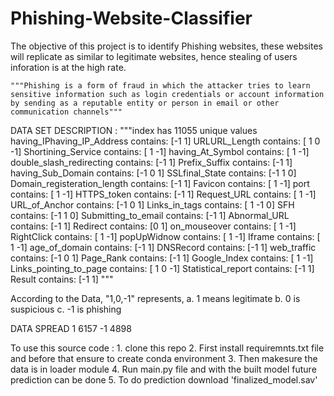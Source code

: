 # Phishing-Website-Classifier
The objective of this project is to identify Phishing websites, these websites will replicate as similar to legitimate websites, hence stealing of users inforation is at the high rate.

    """Phishing is a form of fraud in which the attacker tries to learn sensitive information such as login credentials or account information by sending as a reputable entity or person in email or other communication channels"""
    
DATA SET DESCRIPTION :
 """index has 11055 unique values
            having_IPhaving_IP_Address contains:			[-1  1]
            URLURL_Length contains:			                [ 1  0 -1]
            Shortining_Service contains:			        [ 1 -1]
            having_At_Symbol contains:			            [ 1 -1]
            double_slash_redirecting contains:			    [-1  1]
            Prefix_Suffix contains:			                [-1  1]
            having_Sub_Domain contains:			            [-1  0  1]
            SSLfinal_State contains:		            	[-1  1  0]
            Domain_registeration_length contains:			[-1  1]
            Favicon contains:			                    [ 1 -1]
            port contains:			                        [ 1 -1]
            HTTPS_token contains:			                [-1  1]
            Request_URL contains:			                [ 1 -1]
            URL_of_Anchor contains:			                [-1  0  1]
            Links_in_tags contains:			                [ 1 -1  0]
            SFH contains:			                        [-1  1  0]
            Submitting_to_email contains:			        [-1  1]
            Abnormal_URL contains:			                [-1  1]
            Redirect contains:			                    [0 1]
            on_mouseover contains:			                [ 1 -1]
            RightClick contains:			                [ 1 -1]
            popUpWidnow contains:			                [ 1 -1]
            Iframe contains:			                    [ 1 -1]
            age_of_domain contains:			                [-1  1]
            DNSRecord contains:			                    [-1  1]
            web_traffic contains:			                [-1  0  1]
            Page_Rank contains:			                    [-1  1]
            Google_Index contains:			                [ 1 -1]
            Links_pointing_to_page contains:			    [ 1  0 -1]
            Statistical_report contains:			        [-1  1]
            Result contains:			                    [-1  1]
            """
 
 According to the Data, "1,0,-1" represents,
    a. 1 means legitimate
    b. 0 is suspicious
    c. -1 is phishing
    
 DATA SPREAD
     1    6157
    -1    4898
    
 To use this source code :
    1. clone this repo
    2. First install requiremnts.txt file and before that ensure to create conda environment
    3. Then makesure the data is in loader module
    4. Run main.py file and with the built model future prediction can be done
    5. To do prediction download 'finalized_model.sav' 
